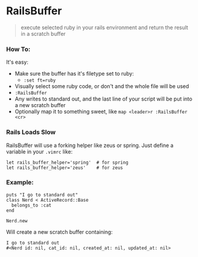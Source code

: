 # RailsBuffer

> execute selected ruby in your rails environment and return the result in a scratch buffer

### How To:

It's easy:
- Make sure the buffer has it's filetype set to ruby:
  - `:set ft=ruby`
- Visually select some ruby code, or don't and the whole file will be used
- `:RailsBuffer`
- Any writes to standard out, and the last line of your script will be put into a new scratch buffer
- Optionally map it to something sweet, like `map <leader>r :RailsBuffer <cr>`

### Rails Loads Slow

RailsBuffer will use a forking helper like zeus or spring.  Just define a variable in your `.vimrc` like:

```
let rails_buffer_helper='spring'  # for spring
let rails_buffer_helper='zeus'    # for zeus
```

### Example:

````
puts "I go to standard out"
class Nerd < ActiveRecord::Base
  belongs_to :cat
end

Nerd.new
````

Will create a new scratch buffer containing:

````
I go to standard out
#<Nerd id: nil, cat_id: nil, created_at: nil, updated_at: nil>
````
